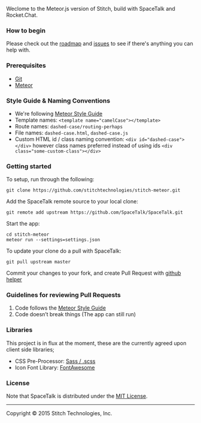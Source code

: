 Weclome to the Meteor.js version of Stitch, build with SpaceTalk and Rocket.Chat.

### How to begin

Please check out the [roadmap](https://trello.com/b/CoZWhiRP/stitch-ii) and [issues](https://github.com/stitchtechnologies/stitch-meteor/issues) to see if there's anything you can help with.

### Prerequisites

* [Git](http://git-scm.com/book/en/v2/Getting-Started-Installing-Git)
* [Meteor](https://www.meteor.com/install)

### Style Guide & Naming Conventions

* We're following [Meteor Style Guide](https://github.com/meteor/meteor/wiki/Meteor-Style-Guide)
* Template names: `<template name="camelCase"></template>`
* Route names: `dashed-case/routing-perhaps`
* File names: `dashed-case.html`, `dashed-case.js`
* Custom HTML id / class naming convention: `<div id="dashed-case"></div>` however class names preferred instead of using ids `<div class="some-custom-class"></div>`


### Getting started

To setup, run through the following:

```
git clone https://github.com/stitchtechnologies/stitch-meteor.git
```

Add the SpaceTalk remote source to your local clone:

```
git remote add upstream https://github.com/SpaceTalk/SpaceTalk.git
```

Start the app:

```
cd stitch-meteor
meteor run --settings=settings.json
```

To update your clone do a pull with SpaceTalk:

```
git pull upstream master
```

Commit your changes to your fork, and create Pull Request with [github helper](https://github.com/SpaceTalk/SpaceTalk/compare/master...#)

### Guidelines for reviewing Pull Requests

1. Code follows the [Meteor Style Guide](https://github.com/meteor/meteor/wiki/Meteor-Style-Guide)
2. Code doesn’t break things (The app can still run)

### Libraries

This project is in flux at the moment, these are the currently agreed upon client side libraries;

* CSS Pre-Processor: [Sass / .scss](http://sass-lang.com/)
* Icon Font Library: [FontAwesome](http://fortawesome.github.io/Font-Awesome/)


### License

Note that SpaceTalk is distributed under the [MIT License](http://opensource.org/licenses/MIT).

-------

Copyright © 2015 Stitch Technologies, Inc.
